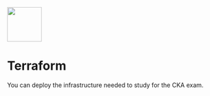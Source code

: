 <img src="https://user-images.githubusercontent.com/8485060/150555672-c97eb6a5-7076-4606-a21c-db5690091512.png" width=80 height="80"/>
<h1>Terraform</h1>
You can deploy the infrastructure needed to study for the CKA exam.